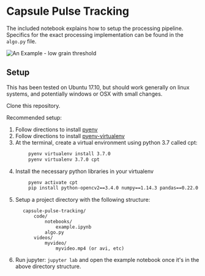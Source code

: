 
# Capsule Pulse Tracking

The included notebook explains how to setup the processing pipeline. Specifics for the exact processing implementation can be found in the `algo.py` file.

![](capsule_pulse.gif "An Example - low grain threshold")

## Setup

This has been tested on Ubuntu 17.10, but should work generally on linux systems, and potentially windows or OSX with small changes.

Clone this repository.

Recommended setup:
1. Follow directions to install [pyenv](https://github.com/pyenv/pyenv)
2. Follow directions to install [pyenv-virtualenv](https://github.com/pyenv/pyenv-virtualenv)
3. At the terminal, create a virtual environment using python 3.7 called cpt:
```bash
        pyenv virtualenv install 3.7.0
        pyenv virtualenv 3.7.0 cpt
```
4. Install the necessary python libraries in your virtualenv
```bash
        pyenv activate cpt
        pip install python-opencv2==3.4.0 numpy==1.14.3 pandas==0.22.0
```
5. Setup a project directory with the following structure:
```
      capsule-pulse-tracking/
          code/
              notebooks/
                  example.ipynb
              algo.py
          videos/
              myvideo/
                  myvideo.mp4 (or avi, etc)
```
6. Run jupyter: `jupyter lab` and open the example notebook once it's in the above directory structure.

